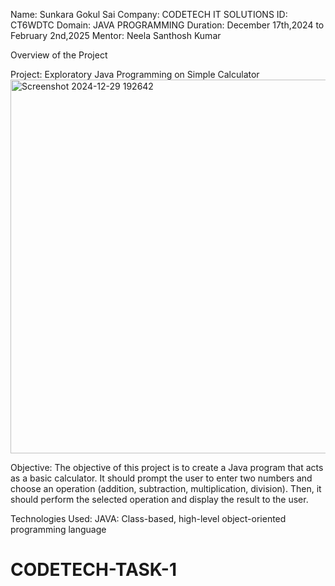 Name: Sunkara Gokul Sai
Company: CODETECH IT SOLUTIONS
ID: CT6WDTC
Domain: JAVA PROGRAMMING
Duration: December 17th,2024 to February 2nd,2025
Mentor: Neela Santhosh Kumar

Overview of the Project

Project: Exploratory Java Programming on Simple Calculator
<img width="598" alt="Screenshot 2024-12-29 192642" src="https://github.com/user-attachments/assets/6b5056b2-43cc-4444-8f88-e774691c2ed2" />

Objective:
The objective of this project is to create a Java program that acts as a basic calculator. It should prompt the user to enter two numbers and choose an operation (addition, subtraction, multiplication, division). Then, it should perform the selected operation and display the result to the user.

Technologies Used:
JAVA: Class-based, high-level object-oriented programming language



# CODETECH-TASK-1
